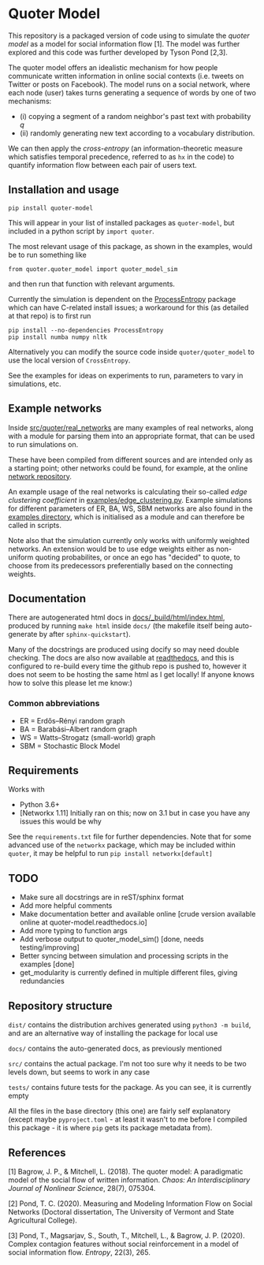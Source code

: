 # Quoter Model
This repository is a packaged version of code using to simulate the *quoter model* as a model for social information flow [1]. The model was further explored and this code was further developed by Tyson Pond [2,3].

The quoter model offers an idealistic mechanism for how people communicate written information in online social contexts (i.e. tweets on Twitter or posts on Facebook). The model runs on a social network, where each node (user) takes turns generating a sequence of words by one of two mechanisms: 
+ (i) copying a segment of a random neighbor's past text with probability $q$ 
+ (ii) randomly generating new text according to a vocabulary distribution. 

We can then apply the *cross-entropy* (an information-theoretic measure which satisfies temporal precedence, referred to as `hx` in the code) to quantify information flow between each pair of users text. 

## Installation and usage
```
pip install quoter-model
```
This will appear in your list of installed packages as `quoter-model`, but included in a python script by `import quoter`.

The most relevant usage of this package, as shown in the examples, would be to run something like 
```
from quoter.quoter_model import quoter_model_sim
```
and then run that function with relevant arguments.

Currently the simulation is dependent on the [ProcessEntropy](https://github.com/tobinsouth/ProcessEntropy/tree/master) package which can have C-related install issues; a workaround for this (as detailed at that repo) is to first run 
```
pip install --no-dependencies ProcessEntropy
pip install numba numpy nltk
```
Alternatively you can modify the source code inside `quoter/quoter_model` to use the local version of `CrossEntropy`. 

See the examples for ideas on experiments to run, parameters to vary in simulations, etc.

## Example networks
Inside [src/quoter/real_networks](src/quoter/real_networks) are many examples of real networks, along with a module for parsing them into an appropriate format, that can be used to run simulations on. 

These have been compiled from different sources and are intended only as a starting point; other networks could be found, for example, at the online [network repository](https://networkrepository.com/index.php).

An example usage of the real networks is calculating their so-called *edge clustering coefficient* in [examples/edge_clustering.py](src/quoter/examples/edge_clustering.py). Example simulations for different parameters of ER, BA, WS, SBM networks are also found in the [examples directory](src/quoter/examples/), which is initialised as a module and can therefore be called in scripts.

Note also that the simulation currently only works with uniformly weighted networks. An extension would be to use edge weights either as non-uniform quoting probabilites, or once an ego has "decided" to quote, to choose from its predecessors preferentially based on the connecting weights.

## Documentation
There are autogenerated html docs in [docs/_build/html/index.html](docs/_build/html/index.html), produced by running `make html` inside `docs/` (the makefile itself being auto-generate by after `sphinx-quickstart`). 

Many of the docstrings are produced using docify so may need double checking. The docs are also now available at [readthedocs](https://quoter-model.readthedocs.io/en/latest/), and this is configured to re-build every time the github repo is pushed to, however it does not seem to be hosting the same html as I get locally! If anyone knows how to solve this please let me know:)

### Common abbreviations
+ ER = Erdős–Rényi random graph
+ BA = Barabási–Albert random graph
+ WS = Watts–Strogatz (small-world) graph
+ SBM = Stochastic Block Model

## Requirements
Works with
+ Python 3.6+
+ [Networkx 1.11] Initially ran on this; now on 3.1 but in case you have any issues this would be why

See the `requirements.txt` file for further dependencies. Note that for some advanced use of the `networkx` package, which may be included within `quoter`, it may be helpful to run `pip install networkx[default]`

## TODO
+ Make sure all docstrings are in reST/sphinx format
+ Add more helpful comments
+ Make documentation better and available online [crude version available online at quoter-model.readthedocs.io]
+ Add more typing to function args
+ Add verbose output to quoter_model_sim() [done, needs testing/improving]
+ Better syncing between simulation and processing scripts in the examples [done]
+ get_modularity is currently defined in multiple different files, giving redundancies

## Repository structure
`dist/` contains the distribution archives generated using `python3 -m build`, and are an alternative way of installing the package for local use

`docs/` contains the auto-generated docs, as previously mentioned

`src/` contains the actual package. I'm not too sure why it needs to be two levels down, but seems to work in any case

`tests/` contains future tests for the package. As you can see, it is currently empty

All the files in the base directory (this one) are fairly self explanatory (except maybe `pyproject.toml` - at least it wasn't to me before I compiled this package - it is where `pip` gets its package metadata from).

## References
[1] Bagrow, J. P., & Mitchell, L. (2018). The quoter model: A paradigmatic model of the social flow of written information. *Chaos: An Interdisciplinary Journal of Nonlinear Science*, 28(7), 075304.

[2] Pond, T. C. (2020). Measuring and Modeling Information Flow on Social Networks (Doctoral dissertation, The University of Vermont and State Agricultural College).

[3] Pond, T., Magsarjav, S., South, T., Mitchell, L., & Bagrow, J. P. (2020). Complex contagion features without social reinforcement in a model of social information flow. *Entropy*, 22(3), 265.
